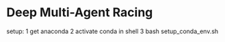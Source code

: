 # Deep Multi-Agent Racing
setup: 
1 get anaconda
2 activate conda in shell
3 bash setup_conda_env.sh
